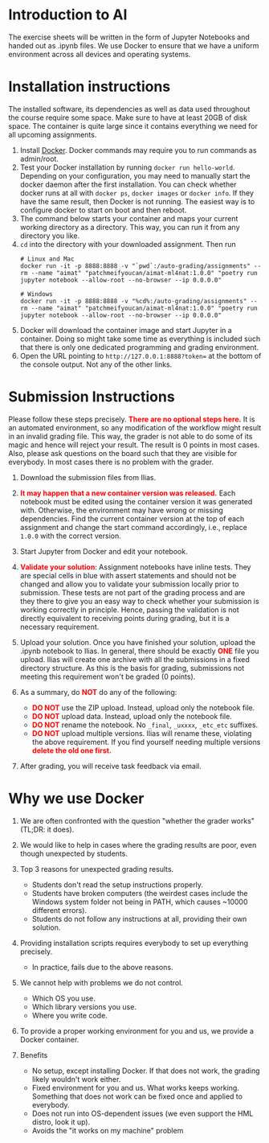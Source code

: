 # Introduction to AI

The exercise sheets will be written in the form of Jupyter Notebooks and handed out as .ipynb
files. We use Docker to ensure that we have a uniform environment across all devices and
operating systems.

# Installation instructions

The installed software, its dependencies as well as data used throughout
the course require some space.
Make sure to have at least 20GB of disk space. The container is quite large since
it contains everything we need for all upcoming assignments.

1. Install [Docker](https://docs.docker.com/get-docker/). Docker commands
   may require you to run commands as admin/root.
2. Test your Docker installation by running ``docker run hello-world``. Depending on your
   configuration, you may need to manually start the docker daemon after the first installation.
   You can check whether docker runs at all with `docker ps`, `docker images` or `docker info`. If
   they have the same result, then Docker is not running. The easiest way is to configure docker to
   start on boot and then reboot.
3. The command below starts your container and maps your current working directory as a directory.
   This way, you can run it from any directory you like.
4. ``cd`` into the directory with your downloaded assignment. Then run
   ```
   # Linux and Mac
   docker run -it -p 8888:8888 -v "`pwd`:/auto-grading/assignments" --rm --name "aimat" "patchmeifyoucan/aimat-ml4nat:1.0.0" "poetry run jupyter notebook --allow-root --no-browser --ip 0.0.0.0"
   
   # Windows
   docker run -it -p 8888:8888 -v "%cd%:/auto-grading/assignments" --rm --name "aimat" "patchmeifyoucan/aimat-ml4nat:1.0.0" "poetry run jupyter notebook --allow-root --no-browser --ip 0.0.0.0"
   ``` 
5. Docker will download the container image and start Jupyter in a container. Doing so might take some
   time as everything is included such that there is only one dedicated programming and grading environment.
6. Open the URL pointing to `http://127.0.0.1:8888?token=` at the bottom of the console output. Not any of the other
   links.

# Submission Instructions

Please follow these steps precisely. <span style="color:red">**There are no optional steps here.**</span>
It is an automated environment, so any modification of the workflow might result in an invalid grading file.
This way, the grader is not able to do some of its magic and hence will reject your result.
The result is 0 points in most cases.
Also, please ask questions on the board such that they are visible for everybody. In most cases there
is no problem with the grader.

1. Download the submission files from Ilias.

2. <span style="color:red">**It may happen that a new container version was released.**</span>
   Each notebook must be edited using the container version it was generated with. Otherwise,
   the environment may have wrong or missing dependencies. Find the current container version at the
   top of each assignment and change the start command accordingly, i.e., replace ``1.0.0``
   with the correct version.
3. Start Jupyter from Docker and edit your notebook.

4. <span style="color:red">**Validate your solution**</span>: Assignment notebooks have inline
   tests. They are special cells in blue with assert statements and should not be changed and allow
   you to validate your submission locally prior to submission. These tests are not part of the
   grading process and are they there to give you an easy way to check whether your submission is
   working correctly in principle. Hence, passing the validation is not directly equivalent to
   receiving points during grading, but it is a necessary requirement.

5. Upload your solution. Once you have finished your solution, upload the .ipynb notebook to Ilias.
   In general, there should be exactly <span style="color:red">**ONE**</span> file you upload. Ilias
   will create one archive with all the submissions in a fixed directory structure. As this is the basis
   for grading, submissions not meeting this requirement won't be graded (0 points).

6. As a summary, do <span style="color:red">**NOT**</span> do any of the following:
    - <span style="color:red">**DO NOT**</span> use the ZIP upload. Instead, upload only the notebook file.
    - <span style="color:red">**DO NOT**</span> upload data. Instead, upload only the notebook file.
    - <span style="color:red">**DO NOT**</span> rename the notebook. No `_final`, `_uxxxx`, `_etc_etc` suffixes.
    - <span style="color:red">**DO NOT**</span> upload multiple versions. Ilias will rename these, violating the above
       requirement.
       If you find yourself needing multiple versions <span style="color:red">**delete the
       old one first.**</span>

7. After grading, you will receive task feedback via email.

# Why we use Docker

1. We are often confronted with the question "whether the grader works" (TL;DR: it does).
2. We would like to help in cases where the grading results are poor, even though unexpected by students.

3. Top 3 reasons for unexpected grading results.
    - Students don't read the setup instructions properly.
    - Students have broken computers (the weirdest cases include the Windows system folder not being in PATH, which
      causes ~10000 different errors).
    - Students do not follow any instructions at all, providing their own solution.

4. Providing installation scripts requires everybody to set up everything precisely.
    - In practice, fails due to the above reasons.

5. We cannot help with problems we do not control.
    - Which OS you use.
    - Which library versions you use.
    - Where you write code.

6. To provide a proper working environment for you and us, we provide a Docker container.

7. Benefits
   - No setup, except installing Docker. If that does not work, the grading likely wouldn't work either.
   - Fixed environment for you and us. What works keeps working. Something that does not work can be fixed once and
     applied to everybody.
   - Does not run into OS-dependent issues (we even support the HML distro, look it up).
   - Avoids the "it works on my machine" problem
